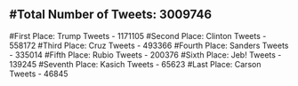 #Total Number of Tweets: 3009746 
---
#First Place: Trump Tweets - 1171105
#Second Place: Clinton Tweets - 558172
#Third Place: Cruz Tweets - 493366
#Fourth Place: Sanders Tweets - 335014
#Fifth Place: Rubio Tweets - 200376
#Sixth Place: Jeb! Tweets - 139245
#Seventh Place: Kasich Tweets - 65623
#Last Place: Carson Tweets - 46845
